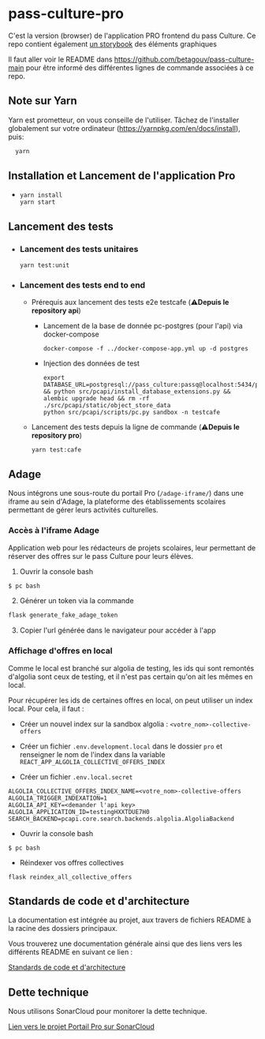 # pass-culture-pro


C'est la version (browser) de l'application PRO frontend du pass Culture. Ce repo contient également [un storybook](https://pass-culture.github.io/pass-culture-main/?path=/story/ui-kit-checkboxfield--default) des éléments graphiques

Il faut aller voir le README dans https://github.com/betagouv/pass-culture-main pour être informé des différentes lignes de commande associées à ce repo.

## Note sur Yarn

Yarn est prometteur, on vous conseille de l'utiliser. Tâchez de l'installer globalement sur votre ordinateur (https://yarnpkg.com/en/docs/install), puis:

```bash
  yarn
```

## Installation et Lancement de l'application Pro

- ```shell
  yarn install
  yarn start
  ```

## Lancement des tests

- ### Lancement des tests unitaires

  ```shell
  yarn test:unit
  ```

- ### Lancement des tests end to end

  - Prérequis aux lancement des tests e2e testcafe (⚠️**Depuis le repository api**)

    - Lancement de la base de donnée pc-postgres (pour l'api) via docker-compose
      ```shell
      docker-compose -f ../docker-compose-app.yml up -d postgres
      ```
    - Injection des données de test
      ```shell
      export DATABASE_URL=postgresql://pass_culture:passq@localhost:5434/pass_culture && python src/pcapi/install_database_extensions.py && alembic upgrade head && rm -rf ./src/pcapi/static/object_store_data
      python src/pcapi/scripts/pc.py sandbox -n testcafe
      ```

  - Lancement des tests depuis la ligne de commande (⚠️**Depuis le repository pro**)
    ```shell
    yarn test:cafe
    ```

## Adage

Nous intégrons une sous-route du portail Pro (`/adage-iframe/`) dans une iframe au sein d'Adage, la plateforme des établissements scolaires permettant de gérer leurs activités culturelles.

### Accès à l'iframe Adage

Application web pour les rédacteurs de projets scolaires, leur permettant de réserver des offres sur le pass Culture pour leurs élèves.

1. Ouvrir la console bash

```bash
$ pc bash
```

2. Générer un token via la commande

```bash
flask generate_fake_adage_token
```

3. Copier l'url générée dans le navigateur pour accéder à l'app

### Affichage d'offres en local

Comme le local est branché sur algolia de testing, les ids qui sont remontés d'algolia sont ceux de testing, et il n'est pas certain qu'on ait les mêmes en local.

Pour récupérer les ids de certaines offres en local, on peut utiliser un index local. Pour cela, il faut :

- Créer un nouvel index sur la sandbox algolia : `<votre_nom>-collective-offers`

- Créer un fichier `.env.development.local` dans le dossier `pro` et renseigner le nom de l'index dans la variable `REACT_APP_ALGOLIA_COLLECTIVE_OFFERS_INDEX`

- Créer un fichier `.env.local.secret`

```
ALGOLIA_COLLECTIVE_OFFERS_INDEX_NAME=<votre_nom>-collective-offers
ALGOLIA_TRIGGER_INDEXATION=1
ALGOLIA_API_KEY=<demander l'api key>
ALGOLIA_APPLICATION_ID=testingHXXTDUE7H0
SEARCH_BACKEND=pcapi.core.search.backends.algolia.AlgoliaBackend
```

- Ouvrir la console bash

```
$ pc bash
```

- Réindexer vos offres collectives

```
flask reindex_all_collective_offers
```

## Standards de code et d'architecture

La documentation est intégrée au projet, aux travers de fichiers README à la racine des dossiers principaux.

Vous trouverez une documentation générale ainsi que des liens vers les différents README en suivant ce lien :

[Standards de code et d'architecture](./src/README.md)

## Dette technique

Nous utilisons SonarCloud pour monitorer la dette technique.

[Lien vers le projet Portail Pro sur SonarCloud](https://sonarcloud.io/project/overview?id=pass-culture_pass-culture-main)
